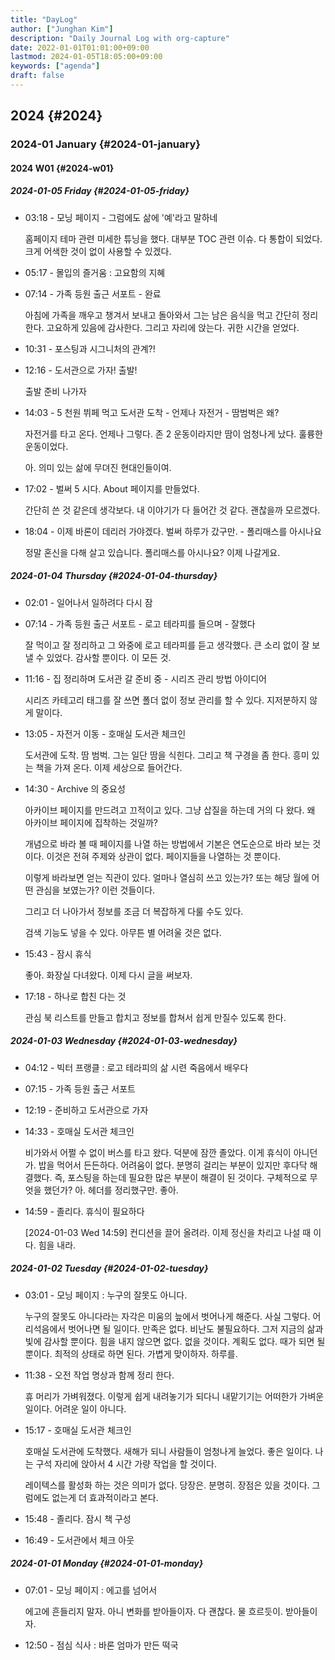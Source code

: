 ```yaml
---
title: "DayLog"
author: ["Junghan Kim"]
description: "Daily Journal Log with org-capture"
date: 2022-01-01T01:01:00+09:00
lastmod: 2024-01-05T18:05:00+09:00
keywords: ["agenda"]
draft: false
---
```


<!--more-->


## 2024 {#2024}


### 2024-01 January {#2024-01-january}


#### 2024 W01 {#2024-w01}


##### 2024-01-05 Friday {#2024-01-05-friday}

<!--list-separator-->

-  03:18 - 모닝 페이지 - 그럼에도 삶에 '예'라고 말하네



    홈페이지 테마 관련 미세한 튜닝을 했다. 대부분 TOC 관련 이슈. 다 통합이 되었다. 크게 어색한 것이 없이
    사용할 수 있겠다.

<!--list-separator-->

-  05:17 - 몰입의 즐거움 : 고요함의 지혜

<!--list-separator-->

-  07:14 - 가족 등원 출근 서포트 - 완료



    아침에 가족을 깨우고 챙겨서 보내고 돌아와서 그는 남은 음식을 먹고 간단히 정리 한다. 고요하게 있음에 감사한다. 그리고 자리에 앉는다. 귀한 시간을 얻었다.

<!--list-separator-->

-  10:31 - 포스팅과 시그니처의 관계?!

<!--list-separator-->

-  12:16 - 도서관으로 가자! 출발!



    출발 준비 나가자

<!--list-separator-->

-  14:03 - 5 천원 뷔페 먹고 도서관 도착 - 언제나 자전거 - 땀범벅은 왜?



    자전거를 타고 온다. 언제나 그렇다.
    존 2 운동이라지만 땀이 엄청나게 났다. 훌륭한 운동이었다.

    아. 의미 있는 삶에 무뎌진 현대인들이여.

<!--list-separator-->

-  17:02 - 벌써 5 시다. About 페이지를 만들었다.



    간단히 쓴 것 같은데 생각보다. 내 이야기가 다 들어간 것 같다. 괜찮을까 모르겠다.

<!--list-separator-->

-  18:04 - 이제 바론이 데리러 가야겠다. 벌써 하루가 갔구만. - 폴리매스를 아시나요



    정말 혼신을 다해 살고 있습니다.
    폴리매스를 아시나요?  이제 나갈게요.


##### 2024-01-04 Thursday {#2024-01-04-thursday}

<!--list-separator-->

-  02:01 - 일어나서 일하려다 다시 잠

<!--list-separator-->

-  07:14 - 가족 등원 출근 서포트 - 로고 테라피를 들으며 - 잘했다



    잘 먹이고 잘 정리하고
    그 와중에 로고 테라피를 듣고 생각했다. 큰 소리 없이 잘 보낼 수 있었다.
    감사할 뿐이다. 이 모든 것.

<!--list-separator-->

-  11:16 - 집 정리하며 도서관 갈 준비 중 - 시리즈 관리 방법 아이디어



    시리즈 카테고리 태그를 잘 쓰면 폴더 없이 정보 관리를 할 수 있다.
    지저분하지 않게 말이다.

<!--list-separator-->

-  13:05 - 자전거 이동 - 호매실 도서관 체크인



    도서관에 도착. 땀 범벅. 그는 일단 땀을 식힌다.
    그리고 책 구경을 좀 한다. 흥미 있는 책을 가져 온다.
    이제 세상으로 들어간다.

<!--list-separator-->

-  14:30 - Archive 의 중요성



    아카이브 페이지를 만드려고 끄적이고 있다. 그냥 삽질을 하는데 거의 다 왔다.
    왜 아카이브 페이지에 집착하는 것일까?

    개념으로 바라 볼 때 페이지를 나열 하는 방법에서 기본은 연도순으로 바라 보는 것이다.
    이것은 전혀 주제와 상관이 없다. 페이지들을 나열하는 것 뿐이다.

    이렇게 바라보면 얻는 직관이 있다. 얼마나 열심히 쓰고 있는가? 또는 해당 월에 어떤 관심을 보였는가? 이런 것들이다.

    그리고 더 나아가서 정보를 조금 더 복잡하게 다룰 수도 있다.

    검색 기능도 넣을 수 있다. 아무튼 별 어려울 것은 없다.

<!--list-separator-->

-  15:43 - 잠시 휴식



    좋아. 화장실 다녀왔다. 이제 다시 글을 써보자.

<!--list-separator-->

-  17:18 - 하나로 합친 다는 것



    관심 북 리스트를 만들고 합치고 정보를 합쳐서 쉽게 만질수 있도록 한다.


##### 2024-01-03 Wednesday {#2024-01-03-wednesday}

<!--list-separator-->

-  04:12 - 빅터 프랭클 : 로고 테라피의 삶 시련 죽음에서 배우다

<!--list-separator-->

-  07:15 - 가족 등원 출근 서포트

<!--list-separator-->

-  12:19 - 준비하고 도서관으로 가자

<!--list-separator-->

-  14:33 - 호매실 도서관 체크인



    비가와서 어쩔 수 없이 버스를 타고 왔다. 덕분에 잠깐 졸았다. 이게 휴식이 아니던가. 밥을 먹어서 든든하다. 어려움이 없다. 분명히 걸리는 부분이 있지만 후다닥 해결했다.
    즉, 포스팅을 하는데 필요한 많은 부분이 해결이 된 것이다. 구체적으로 무엇을 했던가? 아. 헤더를 정리했구만. 좋아.

<!--list-separator-->

-  14:59 - 졸리다. 휴식이 필요하다

    <span class="timestamp-wrapper"><span class="timestamp">[2024-01-03 Wed 14:59]</span></span>
    컨디션을 끌어 올려라. 이제 정신을 차리고 나설 때 이다.
    힘을 내라.


##### 2024-01-02 Tuesday {#2024-01-02-tuesday}

<!--list-separator-->

-  03:01 - 모닝 페이지 : 누구의 잘못도 아니다.



    누구의 잘못도 아니다라는 자각은 미움의 늪에서 벗어나게 해준다.
    사실 그렇다. 어리석음에서 벗어나면 될 일이다. 만족은 없다. 비난도 불필요하다.
    그저 지금의 삶과 빛에 감사할 뿐이다. 힘을 내지 않으면 없다. 없을 것이다.
    계획도 없다. 때가 되면 될 뿐이다. 최적의 상태로 하면 된다. 가볍게 맞이하자. 하루를.

<!--list-separator-->

-  11:38 - 오전 작업 명상과 함께 정리 한다.



    휴 머리가 가벼워졌다. 이렇게 쉽게 내려놓기가 되다니 내맡기기는 어떠한가
    가벼운 일이다. 어려운 일이 아니다.

<!--list-separator-->

-  15:17 - 호매실 도서관 체크인



    호매실 도서관에 도착했다. 새해가 되니 사람들이 엄청나게 늘었다.
    좋은 일이다. 나는 구석 자리에 앉아서 4 시간 가량 작업을 할 것이다.

    레이텍스를 활성화 하는 것은 의미가 없다. 당장은. 분명히. 장점은 있을 것이다.
    그럼에도 없는게 더 효과적이라고 본다.

<!--list-separator-->

-  15:48 - 졸리다. 잠시 책 구성

<!--list-separator-->

-  16:49 - 도서관에서 체크 아웃


##### 2024-01-01 Monday {#2024-01-01-monday}

<!--list-separator-->

-  07:01 - 모닝 페이지 : 에고를 넘어서



    에고에 흔들리지 말자. 아니 변화를 받아들이자. 다 괜찮다. 물 흐르듯이. 받아들이자.

<!--list-separator-->

-  12:50 - 점심 식사 : 바론 엄마가 만든 떡국

